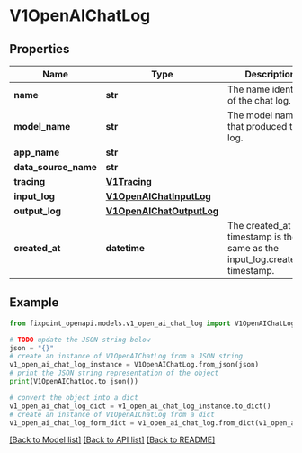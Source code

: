 # V1OpenAIChatLog


## Properties

Name | Type | Description | Notes
------------ | ------------- | ------------- | -------------
**name** | **str** | The name identifer of the chat log. | [optional] 
**model_name** | **str** | The model name that produced the log. | [optional] 
**app_name** | **str** |  | [optional] 
**data_source_name** | **str** |  | [optional] 
**tracing** | [**V1Tracing**](V1Tracing.md) |  | [optional] 
**input_log** | [**V1OpenAIChatInputLog**](V1OpenAIChatInputLog.md) |  | [optional] 
**output_log** | [**V1OpenAIChatOutputLog**](V1OpenAIChatOutputLog.md) |  | [optional] 
**created_at** | **datetime** | The created_at timestamp is the same as the input_log.created_at timestamp. | [optional] 

## Example

```python
from fixpoint_openapi.models.v1_open_ai_chat_log import V1OpenAIChatLog

# TODO update the JSON string below
json = "{}"
# create an instance of V1OpenAIChatLog from a JSON string
v1_open_ai_chat_log_instance = V1OpenAIChatLog.from_json(json)
# print the JSON string representation of the object
print(V1OpenAIChatLog.to_json())

# convert the object into a dict
v1_open_ai_chat_log_dict = v1_open_ai_chat_log_instance.to_dict()
# create an instance of V1OpenAIChatLog from a dict
v1_open_ai_chat_log_form_dict = v1_open_ai_chat_log.from_dict(v1_open_ai_chat_log_dict)
```
[[Back to Model list]](../README.md#documentation-for-models) [[Back to API list]](../README.md#documentation-for-api-endpoints) [[Back to README]](../README.md)


